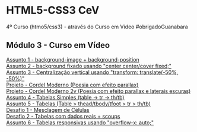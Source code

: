 # HTML5-CSS3 CeV
4º Curso (htmo5/css3) - através do Curso em Vídeo #obrigadoGuanabara

<h2>Módulo 3 - Curso em Vídeo</h2>
<a href="https://marcos-grando.github.io/HTML-CSS-CeV/projetos-hc/mdl03/p1/" target="_blank">
Assunto 1 - background-image + background-position
</a><br>
<a href="https://marcos-grando.github.io/HTML-CSS-CeV/projetos-hc/mdl03/p2/" target="_blank">
Assunto 2 - background fixado usando "center center/cover fixed;"
</a><br>
<a href="https://marcos-grando.github.io/HTML-CSS-CeV/projetos-hc/mdl03/p3/" target="_blank">
Assunto 3 - Centralização vertical usando "transform: translate(-50%, -50%)"
</a><br>
<a href="https://marcos-grando.github.io/HTML-CSS-CeV/projetos-hc/mdl03/p4/" target="_blank">
Projeto - Cordel Moderno (Poesia com efeito parallax)
</a><br>
<a href="https://marcos-grando.github.io/HTML-CSS-CeV/projetos-hc/mdl03/p4v2/" target="_blank">
Projeto - Cordel Moderno 2v (Poesia com efeito parallax e laterais escuras)
</a><br>
<a href="https://marcos-grando.github.io/HTML-CSS-CeV/projetos-hc/mdl03/p5/" target="_blank">
Assunto 4 - Tabelas Simples (table -> tr -> th/tb)
</a><br>
<a href="https://marcos-grando.github.io/HTML-CSS-CeV/projetos-hc/mdl03/p6/" target="_blank">
Assunto 5 - Tabelas (Table > thead/tbody/tfoot > tr > th/tb)
</a><br>
<a href="https://marcos-grando.github.io/HTML-CSS-CeV/projetos-hc/mdl03/p7/" target="_blank">
Desafio 1 -  Mesclagem de Células
</a><br>
<a href="https://marcos-grando.github.io/HTML-CSS-CeV/projetos-hc/mdl03/p8/" target="_blank">
Desafio 2 -  Tabelas com dados reais + scoups
</a><br>
<a href="https://marcos-grando.github.io/HTML-CSS-CeV/projetos-hc/mdl03/p9/" target="_blank">
Assunto 6 -  Tabelas responsivas usando "overflow-x: auto;"
</a><br>